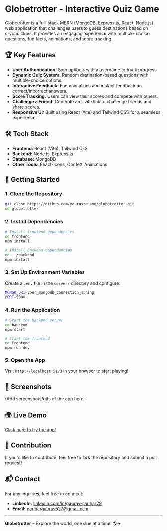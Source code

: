 # Globetrotter - Interactive Quiz Game

Globetrotter is a full-stack MERN (MongoDB, Express.js, React, Node.js) web application that challenges users to guess destinations based on cryptic clues. It provides an engaging experience with multiple-choice questions, fun facts, animations, and score tracking.

## 🏆 Key Features
- **User Authentication:** Sign up/login with a username to track progress.
- **Dynamic Quiz System:** Random destination-based questions with multiple-choice options.
- **Interactive Feedback:** Fun animations and instant feedback on correct/incorrect answers.
- **Score Tracking:** Users can view their scores and compete with others.
- **Challenge a Friend:** Generate an invite link to challenge friends and share scores.
- **Responsive UI:** Built using React (Vite) and Tailwind CSS for a seamless experience.

## 🛠️ Tech Stack
- **Frontend:** React (Vite), Tailwind CSS
- **Backend:** Node.js, Express.js
- **Database:** MongoDB
- **Other Tools:**  React-Icons, Confetti Animations


## 🚀 Getting Started
### 1. Clone the Repository
```sh
git clone https://github.com/yourusername/globetrotter.git
cd globetrotter
```

### 2. Install Dependencies
```sh
# Install frontend dependencies
cd frontend
npm install

# Install backend dependencies
cd ../backend
npm install
```

### 3. Set Up Environment Variables
Create a `.env` file in the `server/` directory and configure:
```sh
MONGO_URI=your_mongodb_connection_string
PORT=5000
```

### 4. Run the Application
```sh
# Start the backend server
cd backend
npm start

# Start the frontend
cd frontend
npm run dev
```

### 5. Open the App
Visit `http://localhost:5173` in your browser to start playing!

## 📸 Screenshots
(Add screenshots/gifs of the app here)

## 🌍 Live Demo
[Click here to try the app!](https://your-live-demo-link.com)

## 🤝 Contribution
If you'd like to contribute, feel free to fork the repository and submit a pull request!

## 📬 Contact
For any inquiries, feel free to connect:
- **LinkedIn:** [linkedin.com/in/gaurav-parihar29](https://www.linkedin.com/in/gaurav-parihar29)
- **Email:** parihargaurav527@gmail.com

---
**Globetrotter** – Explore the world, one clue at a time! 🌎✈️

